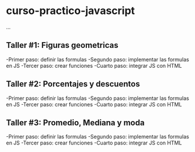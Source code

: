 # curso-practico-javascript

...

## Taller #1: Figuras geometricas

-Primer paso: definir las formulas
-Segundo paso: implementar las formulas en JS
-Tercer paso: crear funciones 
-Cuarto paso: integrar JS con HTML


## Taller #2: Porcentajes y descuentos

-Primer paso: definir las formulas
-Segundo paso: implementar las formulas en JS
-Tercer paso: crear funciones 
-Cuarto paso: integrar JS con HTML

## Taller #3: Promedio, Mediana y moda

-Primer paso: definir las formulas
-Segundo paso: implementar las formulas en JS
-Tercer paso: crear funciones 
-Cuarto paso: integrar JS con HTML